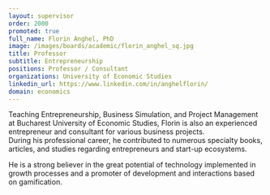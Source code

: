 ```yaml
---
layout: supervisor
order: 2000
promoted: true
full_name: Florin Anghel, PhD
image: /images/boards/academic/florin_anghel_sq.jpg
title: Professor
subtitle: Entrepreneurship
positions: Professor / Consultant
organizations: University of Economic Studies
linkedin_url: https://www.linkedin.com/in/anghelflorin/
domain: economics
---
```


Teaching Entrepreneurship, Business Simulation, and Project Management at Bucharest University of Economic Studies, Florin is also an experienced entrepreneur and consultant for various business projects.    
During his professional career, he contributed to numerous specialty books, articles, and studies regarding entrepreneurs and start-up ecosystems.

He is a strong believer in the great potential of technology implemented in growth processes and a promoter of development and interactions based on gamification.


